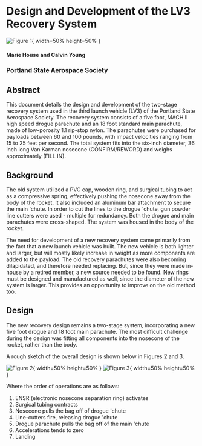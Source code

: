 
# Design and Development of the LV3 Recovery System

![Figure 1](files/Sketch_%20Deployment_Design.JPG){ width=50% height=50% }

#### Marie House and Calvin Young
### Portland State Aerospace Society

## Abstract

This document details the design and development of the two-stage recovery system used in the third launch vehicle (LV3) of the Portland State Aerospace Society. The recovery system consists of a five foot, MACH II high speed drogue parachute and an 18 foot standard main parachute, made of low-porosity 1.1 rip-stop nylon. The parachutes were purchased for payloads between 60 and 100 pounds, with impact velocities ranging from 15 to 25 feet per second. The total system fits into the six-inch diameter, 36 inch long Van Karman nosecone (CONFIRM/REWORD) and weighs approximately (FILL IN).

## Background

The old system utilized a PVC cap, wooden ring, and surgical tubing to act as a compressive spring, effectively pushing the nosecone away from the body of the rocket. It also included an aluminum bar attachment to secure the main 'chute. In order to cut the lines to the drogue 'chute, gun powder line cutters were used - multiple for redundancy. Both the drogue and main parachutes were cross-shaped. The system was housed in the body of the rocket.

The need for development of a new recovery system came primarily from the fact that a new launch vehicle was built. The new vehicle is both lighter and larger, but will mostly likely increase in weight as more components are added to the payload. The old recovery parachutes were also becoming dilapidated, and therefore needed replacing. But, since they were made in-house by a retired member, a new source needed to be found. New rings must be designed and manufactured as well, since the diameter of the new system is larger. This provides an opportunity to improve on the old method too.

## Design

The new recovery design remains a two-stage system, incorporating a new five foot drogue and 18 foot main parachute. The most difficult challenge during the design was fitting all components into the nosecone of the rocket, rather than the body.

A rough sketch of the overall design is shown below in Figures 2 and 3. 

![Figure 2](files/Sketch_%20Top-Level_Design.JPG){ width=50% height=50% }
![Figure 3](files/overall_sketch.jpg){ width=50% height=50% }

Where the order of operations are as follows:

<ol>
    <li> ENSR (electronic nosecone separation ring) activates
    <li> Surgical tubing contracts
    <li> Nosecone pulls the bag off of drogue 'chute
    <li> Line-cutters fire, releasing drogue 'chute
    <li> Drogue parachute pulls the bag off of the main 'chute
    <li> Accelerations tends to zero
    <li> Landing
